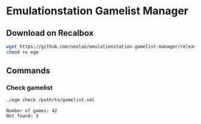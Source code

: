 Emulationstation Gamelist Manager
=================================

Download on Recalbox
--------------------

```bash
wget https://github.com/neolao/emulationstation-gamelist-manager/releases/download/latest/egm-linux-armv7 -O egm
chmod +x egm
```

Commands
--------

### Check gamelist
```bash
./egm check /path/to/gamelist.xml
```
```
Number of games: 42
Not found: 3
```
